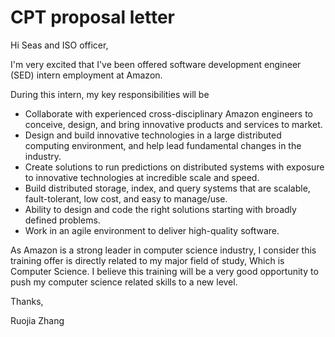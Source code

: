 # CPT proposal letter

Hi Seas and ISO officer,



I'm very excited that I've been offered software development engineer (SED) intern employment at Amazon. 

During this intern, my key responsibilities will be

- Collaborate with experienced cross-disciplinary Amazon engineers to conceive, design, and bring innovative products and services to market.
- Design and build innovative technologies in a large distributed computing environment, and help lead fundamental changes in the industry.
- Create solutions to run predictions on distributed systems with exposure to innovative technologies at incredible scale and speed.
- Build distributed storage, index, and query systems that are scalable, fault-tolerant, low cost, and easy to manage/use.
- Ability to design and code the right solutions starting with broadly defined problems.
- Work in an agile environment to deliver high-quality software.

As Amazon is a strong leader in computer science industry, I consider this training offer is directly related to my major field of study, Which is Computer Science. I believe this training will be a very good opportunity to  push my computer science related skills to a new level.



Thanks,

Ruojia Zhang